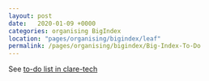 ```yaml
---
layout: post
date:   2020-01-09 +0000
categories: organising BigIndex
location: "pages/organising/bigindex/leaf"
permalink: /pages/organising/bigindex/Big-Index-To-Do
---
```


See [to-do list in clare-tech](https://github.com/claresudbery/clare-tech/blob/master/organising/BigIndex/Big-Index-To-Do.md)


